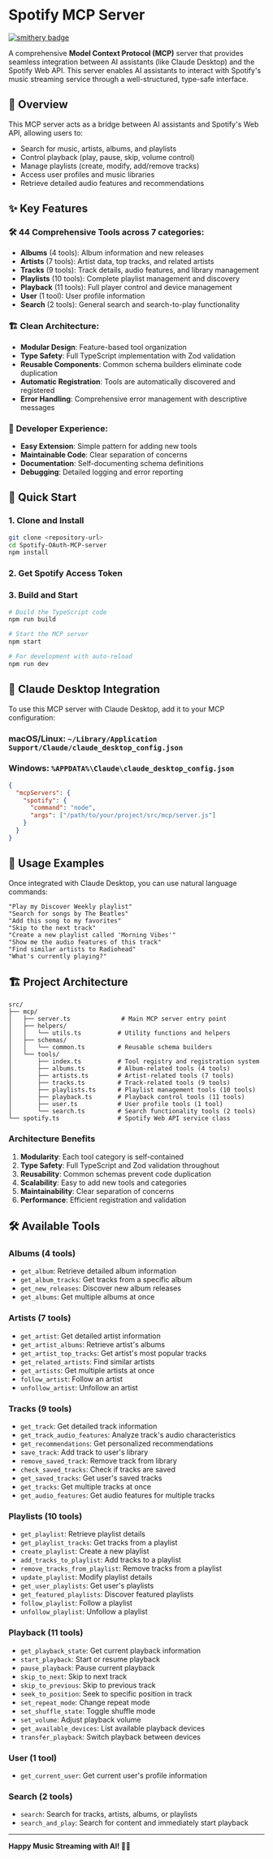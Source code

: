 # Spotify MCP Server
[![smithery badge](https://smithery.ai/badge/@latiftplgu/spotify-oauth-mcp-server)](https://smithery.ai/server/@latiftplgu/spotify-oauth-mcp-server)

A comprehensive **Model Context Protocol (MCP)** server that provides seamless integration between AI assistants (like Claude Desktop) and the Spotify Web API. This server enables AI assistants to interact with Spotify's music streaming service through a well-structured, type-safe interface.

## 🎵 Overview

This MCP server acts as a bridge between AI assistants and Spotify's Web API, allowing users to:

- Search for music, artists, albums, and playlists
- Control playback (play, pause, skip, volume control)
- Manage playlists (create, modify, add/remove tracks)
- Access user profiles and music libraries
- Retrieve detailed audio features and recommendations

## ✨ Key Features

### 🛠️ **44 Comprehensive Tools** across 7 categories:

- **Albums** (4 tools): Album information and new releases
- **Artists** (7 tools): Artist data, top tracks, and related artists
- **Tracks** (9 tools): Track details, audio features, and library management
- **Playlists** (10 tools): Complete playlist management and discovery
- **Playback** (11 tools): Full player control and device management
- **User** (1 tool): User profile information
- **Search** (2 tools): General search and search-to-play functionality

### 🏗️ **Clean Architecture**:

- **Modular Design**: Feature-based tool organization
- **Type Safety**: Full TypeScript implementation with Zod validation
- **Reusable Components**: Common schema builders eliminate code duplication
- **Automatic Registration**: Tools are automatically discovered and registered
- **Error Handling**: Comprehensive error management with descriptive messages

### 🔧 **Developer Experience**:

- **Easy Extension**: Simple pattern for adding new tools
- **Maintainable Code**: Clear separation of concerns
- **Documentation**: Self-documenting schema definitions
- **Debugging**: Detailed logging and error reporting

## 🚀 Quick Start

### 1. Clone and Install

```bash
git clone <repository-url>
cd Spotify-OAuth-MCP-server
npm install
```

### 2. Get Spotify Access Token

### 3. Build and Start

```bash
# Build the TypeScript code
npm run build

# Start the MCP server
npm start

# For development with auto-reload
npm run dev
```

## 🔧 Claude Desktop Integration

To use this MCP server with Claude Desktop, add it to your MCP configuration:

### macOS/Linux: `~/Library/Application Support/Claude/claude_desktop_config.json`

### Windows: `%APPDATA%\Claude\claude_desktop_config.json`

```json
{
  "mcpServers": {
    "spotify": {
      "command": "node",
      "args": ["/path/to/your/project/src/mcp/server.js"]
    }
  }
}
```

## 📖 Usage Examples

Once integrated with Claude Desktop, you can use natural language commands:

```
"Play my Discover Weekly playlist"
"Search for songs by The Beatles"
"Add this song to my favorites"
"Skip to the next track"
"Create a new playlist called 'Morning Vibes'"
"Show me the audio features of this track"
"Find similar artists to Radiohead"
"What's currently playing?"
```

## 🏗️ Project Architecture

```
src/
├── mcp/
│   ├── server.ts              # Main MCP server entry point
│   ├── helpers/
│   │   └── utils.ts          # Utility functions and helpers
│   ├── schemas/
│   │   └── common.ts         # Reusable schema builders
│   └── tools/
│       ├── index.ts          # Tool registry and registration system
│       ├── albums.ts         # Album-related tools (4 tools)
│       ├── artists.ts        # Artist-related tools (7 tools)
│       ├── tracks.ts         # Track-related tools (9 tools)
│       ├── playlists.ts      # Playlist management tools (10 tools)
│       ├── playback.ts       # Playback control tools (11 tools)
│       ├── user.ts           # User profile tools (1 tool)
│       └── search.ts         # Search functionality tools (2 tools)
└── spotify.ts                # Spotify Web API service class
```

### Architecture Benefits

1. **Modularity**: Each tool category is self-contained
2. **Type Safety**: Full TypeScript and Zod validation throughout
3. **Reusability**: Common schemas prevent code duplication
4. **Scalability**: Easy to add new tools and categories
5. **Maintainability**: Clear separation of concerns
6. **Performance**: Efficient registration and validation

## 🛠️ Available Tools

### Albums (4 tools)

- `get_album`: Retrieve detailed album information
- `get_album_tracks`: Get tracks from a specific album
- `get_new_releases`: Discover new album releases
- `get_albums`: Get multiple albums at once

### Artists (7 tools)

- `get_artist`: Get detailed artist information
- `get_artist_albums`: Retrieve artist's albums
- `get_artist_top_tracks`: Get artist's most popular tracks
- `get_related_artists`: Find similar artists
- `get_artists`: Get multiple artists at once
- `follow_artist`: Follow an artist
- `unfollow_artist`: Unfollow an artist

### Tracks (9 tools)

- `get_track`: Get detailed track information
- `get_track_audio_features`: Analyze track's audio characteristics
- `get_recommendations`: Get personalized recommendations
- `save_track`: Add track to user's library
- `remove_saved_track`: Remove track from library
- `check_saved_tracks`: Check if tracks are saved
- `get_saved_tracks`: Get user's saved tracks
- `get_tracks`: Get multiple tracks at once
- `get_audio_features`: Get audio features for multiple tracks

### Playlists (10 tools)

- `get_playlist`: Retrieve playlist details
- `get_playlist_tracks`: Get tracks from a playlist
- `create_playlist`: Create a new playlist
- `add_tracks_to_playlist`: Add tracks to a playlist
- `remove_tracks_from_playlist`: Remove tracks from a playlist
- `update_playlist`: Modify playlist details
- `get_user_playlists`: Get user's playlists
- `get_featured_playlists`: Discover featured playlists
- `follow_playlist`: Follow a playlist
- `unfollow_playlist`: Unfollow a playlist

### Playback (11 tools)

- `get_playback_state`: Get current playback information
- `start_playback`: Start or resume playback
- `pause_playback`: Pause current playback
- `skip_to_next`: Skip to next track
- `skip_to_previous`: Skip to previous track
- `seek_to_position`: Seek to specific position in track
- `set_repeat_mode`: Change repeat mode
- `set_shuffle_state`: Toggle shuffle mode
- `set_volume`: Adjust playback volume
- `get_available_devices`: List available playback devices
- `transfer_playback`: Switch playback between devices

### User (1 tool)

- `get_current_user`: Get current user's profile information

### Search (2 tools)

- `search`: Search for tracks, artists, albums, or playlists
- `search_and_play`: Search for content and immediately start playback

---

**Happy Music Streaming with AI! 🎵🤖**
